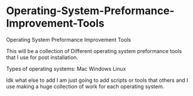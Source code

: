 # Operating-System-Preformance-Improvement-Tools
 Operating System Preformance Improvement Tools




This will be a collection of Different operating system preformance tools that I use for post installation.

Types of operating systems:
Mac 
Windows
Linux


Idk what else to add I am just going to add scripts or tools that others and I use making a huge collection of work for each operating system. 